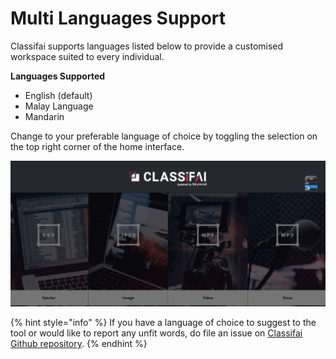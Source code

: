 # Multi Languages Support

Classifai supports languages listed below to provide a customised workspace suited to every individual.

**Languages Supported**

* English \(default\)
* Malay Language
* Mandarin

Change to your preferable language of choice by toggling the selection on the top right corner of the home interface.

![Change of languages in Classifai](../../.gitbook/assets/multilanguage-supported.gif)

{% hint style="info" %}
If you have a language of choice to suggest to the tool or would like to report any unfit words, do file an issue on [Classifai Github repository](https://github.com/CertifaiAI/classifai/issues). 
{% endhint %}

